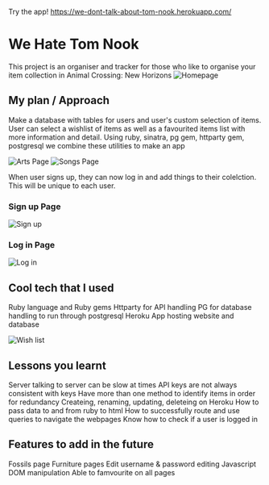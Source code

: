 Try the app! https://we-dont-talk-about-tom-nook.herokuapp.com/

# We Hate Tom Nook
This project is an organiser and tracker for those who like to organise your item collection in Animal Crossing: New Horizons
![Homepage](https://imgur.com/XdS9tF2.png)

## My plan / Approach
Make a database with tables for users and user's custom selection of items.
User can select a wishlist of items as well as a favourited items list with more information and detail.
Using ruby, sinatra, pg gem, httparty gem, postgresql we combine these utilities to make an app

![Arts Page](https://imgur.com/FhfvUY6.png) 
![Songs Page](https://imgur.com/DiF14e5.png)

When user signs up, they can now log in and add things to their colelction. This will be unique to each user.
### Sign up Page
![Sign up](https://imgur.com/S2eYCGA.png)
### Log in Page
![Log in](https://imgur.com/hOFygeu.png)

## Cool tech that I used
Ruby language and Ruby gems
Httparty for API handling
PG for database handling to run through postgresql
Heroku App hosting website and database

![Wish list](https://imgur.com/AzHclXp.png)
## Lessons you learnt
Server talking to server can be slow at times
API keys are not always consistent with keys
Have more than one method to identify items in order for redundancy
Createing, renaming, updating, deleteing on Heroku
How to pass data to and from ruby to html
How to successfully route and use queries to navigate the webpages
Know how to check if a user is logged in
## Features to add in the future
Fossils page
Furniture pages
Edit username & password editing
Javascript DOM manipulation
Able to famvourite on all pages